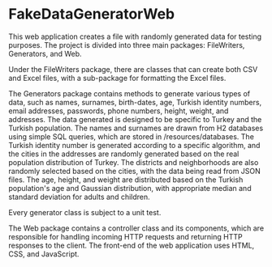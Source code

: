 # FakeDataGeneratorWeb
This web application creates a file with randomly generated data for testing purposes. 
The project is divided into three main packages: FileWriters, Generators, and Web.

Under the FileWriters package, there are classes that can create both CSV and Excel files, with a sub-package for formatting the Excel files.

The Generators package contains methods to generate various types of data, such as names, surnames, birth-dates, age, Turkish identity numbers, email addresses, passwords, phone numbers, height, weight, and addresses. The data generated is designed to be specific to Turkey and the Turkish population. The names and surnames are drawn from H2 databases using simple SQL queries, which are stored in /resources/databases. The Turkish identity number is generated according to a specific algorithm, and the cities in the addresses are randomly generated based on the real population distribution of Turkey. The districts and neighborhoods are also randomly selected based on the cities, with the data being read from JSON files. The age, height, and weight are distributed based on the Turkish population's age and Gaussian distribution, with appropriate median and standard deviation for adults and children.

Every generator class is subject to a unit test.

The Web package contains a controller class and its components, which are responsible for handling incoming HTTP requests and returning HTTP responses to the client. The front-end of the web application uses HTML, CSS, and JavaScript.
